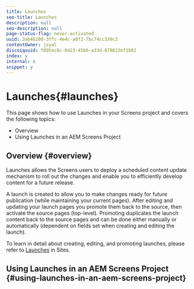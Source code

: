 ```yaml
---
title: Launches
seo-title: Launches
description: null
seo-description: null
page-status-flag: never-activated
uuid: 3ab46280-3ffc-4e4c-a0f2-7bc74cc330c2
contentOwner: jsyal
discoiquuid: f895ec8c-6423-45b6-a33d-678622ef1b82
index: y
internal: n
snippet: y
---
```


# Launches{#launches}

This page shows how to use Launches in your Screens project and covers the following topics:

* Overview
* Using Launches in an AEM Screens Project

## Overview {#overview}

Launches allows the Screens users to deploy a scheduled content update mechanism to roll out the changes and enable you to efficiently develop content for a future release.

A launch is created to allow you to make changes ready for future publication (while maintaining your current pages). After editing and updating your launch pages you promote them back to the source, then activate the source pages (top-level). Promoting duplicates the launch content back to the source pages and can be done either manually or automatically (dependent on fields set when creating and editing the launch).

To learn in detail about creating, editing, and promoting launches, please refer to [Launches](../../sites/authoring/using/launches.md) in Sites.

## Using Launches in an AEM Screens Project {#using-launches-in-an-aem-screens-project}

